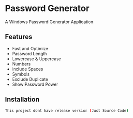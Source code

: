 
# Password Generator

A Windows Password Generator Application


## Features

- Fast and Optimize
- Password Length
- Lowercase & Uppercase
- Numbers
- Include Spaces
- Symbols
- Exclude Duplicate
- Show Password Power



## Installation



```bash
This project dont have release version (Just Source Code)
```
    
